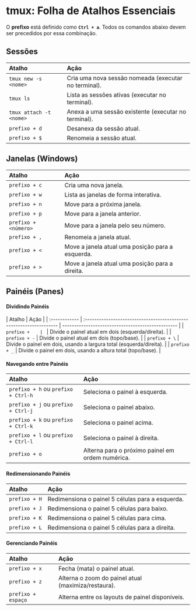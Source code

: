 # tmux: Folha de Atalhos Essenciais

O **prefixo** está definido como **`Ctrl + a`**. Todos os comandos abaixo devem ser precedidos por essa combinação.

## Sessões

| Atalho                  | Ação                                                 |
| :---------------------- | :--------------------------------------------------- |
| `tmux new -s <nome>`    | Cria uma nova sessão nomeada (executar no terminal). |
| `tmux ls`               | Lista as sessões ativas (executar no terminal).      |
| `tmux attach -t <nome>` | Anexa a uma sessão existente (executar no terminal). |
| `prefixo + d`           | Desanexa da sessão atual.                            |
| `prefixo + $`           | Renomeia a sessão atual.                             |

## Janelas (Windows)

| Atalho               | Ação                                             |
| :------------------- | :----------------------------------------------- |
| `prefixo + c`        | Cria uma nova janela.                            |
| `prefixo + w`        | Lista as janelas de forma interativa.            |
| `prefixo + n`        | Move para a próxima janela.                      |
| `prefixo + p`        | Move para a janela anterior.                     |
| `prefixo + <número>` | Move para a janela pelo seu número.              |
| `prefixo + ,`        | Renomeia a janela atual.                         |
| `prefixo + <`        | Move a janela atual uma posição para a esquerda. |
| `prefixo + >`        | Move a janela atual uma posição para a direita.  |

## Painéis (Panes)

#### Dividindo Painéis

| Atalho        | Ação                                                                |
| :------------ | :------------------------------------------------------------------ | ------------------------------------------------- |
| `prefixo +    | `                                                                   | Divide o painel atual em dois (esquerda/direita). |
| `prefixo + -` | Divide o painel atual em dois (topo/base).                          |
| `prefixo + \` | Divide o painel em dois, usando a largura total (esquerda/direita). |
| `prefixo + _` | Divide o painel em dois, usando a altura total (topo/base).         |

#### Navegando entre Painéis

| Atalho                              | Ação                                             |
| :---------------------------------- | :----------------------------------------------- |
| `prefixo + h` ou `prefixo + Ctrl-h` | Seleciona o painel à esquerda.                   |
| `prefixo + j` ou `prefixo + Ctrl-j` | Seleciona o painel abaixo.                       |
| `prefixo + k` ou `prefixo + Ctrl-k` | Seleciona o painel acima.                        |
| `prefixo + l` ou `prefixo + Ctrl-l` | Seleciona o painel à direita.                    |
| `prefixo + o`                       | Alterna para o próximo painel em ordem numérica. |

#### Redimensionando Painéis

| Atalho        | Ação                                             |
| :------------ | :----------------------------------------------- |
| `prefixo + H` | Redimensiona o painel 5 células para a esquerda. |
| `prefixo + J` | Redimensiona o painel 5 células para baixo.      |
| `prefixo + K` | Redimensiona o painel 5 células para cima.       |
| `prefixo + L` | Redimensiona o painel 5 células para a direita.  |

#### Gerenciando Painéis

| Atalho             | Ação                                                |
| :----------------- | :-------------------------------------------------- |
| `prefixo + x`      | Fecha (mata) o painel atual.                        |
| `prefixo + z`      | Alterna o zoom do painel atual (maximiza/restaura). |
| `prefixo + espaço` | Alterna entre os layouts de painel disponíveis.     |
